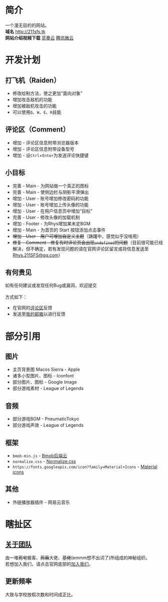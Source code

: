 # 简介
一个漫无目的的网站。<br>
**域名** <http://211sfs.tk> <br>
**网站介绍视频下载** [蓝奏云](https://pan.lanzou.com/1761638)  [腾讯微云](https://share.weiyun.com/2ec506defc3d1c8575988a60f3aabb61)
# 开发计划
## 打飞机（Raiden）
* 修改绘制方法，使之更加“面向对象”
* 增加攻击敌机的功能
* 增加被敌机攻击的功能
* 可以使用`Q`、`W`、`E`、`R`技能
## 评论区（Comment）
* 增加 - 评论区信息附带浏览器版本
* 增加 - 评论区信息附带设备型号
* 增加 - 设`Ctrl`+`Enter`为发送评论快捷键
## 小目标
* 完善 - Main - 为网站做一个真正的图标
* 完善 - Main - 使侧边栏与阴影平滑弹出
* 增加 - User - 账号增加修改密码的功能
* 增加 - User - 账号增加上传头像的功能
* 增加 - User - 在用户信息页中增加“目标”
* 完善 - User - 修改头像的加载机制
* 增加 - Footer - 为Rhys增加某未定BGM
* 增加 - Main - 为首页的 Start 按钮添加点击事件
* ~~增加 - User - 用户可增加自定义主题~~（踌躇中，感觉似乎没啥用）
* ~~修复 - Comment - 修复有时评论页会出现`undefined`的问题~~（目前很可能已经解决，但不确定，若有发现问题的请在官网评论区留言或将信息发送至 Rhys.211SFS@qq.com）
## 有何贵见
如有任何建议或发现任何Bug或漏洞，欢迎提交<br><br>
方式如下：
* 在官网的[评论区](http://localhost:211/other/comment.html)反馈
* 发送至[我的邮箱](Rhys.211SFS@qq.com)以进行反馈
# 部分引用
## 图片
* 主页背景图 Macos Sierra - Apple
* 诸多小型图片、图标 - Iconfont
* 部分图片、图标 - Google Image
* 部分游戏素材 - League of Legends
## 音频
* 部分游戏BGM - PneumaticTokyo
* 部分游戏声效 - League of Legends
## 框架
* `bmob-min.js` - [Bmob后端云](https://bmob.cn/)
* `normalize.css` - [Normalize.css](http://necolas.github.io/normalize.css/)
* `https://fonts.googleapis.com/icon?family=Material+Icons` - [Material icons](https://material.io/icons/)
## 其他
* 外链播放器插件 - 网易云音乐
# 瞎扯区
## [关于团队](http://211sfs.tk/footer/about.html)
由一堆~~死宅~~极客、~~蒟蒻~~大佬、~~基佬~~(emmm想不出词了)所组成的神秘组织。<br>
若想加入我们，请点击官网底部的[加入我们](https://jq.qq.com/?_wv=1027&k=4CKGdPQ)。
## 更新频率
大致与学校放假次数和时间成正比。
